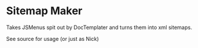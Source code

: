 # Sitemap Maker

Takes JSMenus spit out by DocTemplater and turns them into xml sitemaps. 

See source for usage (or just as Nick)
